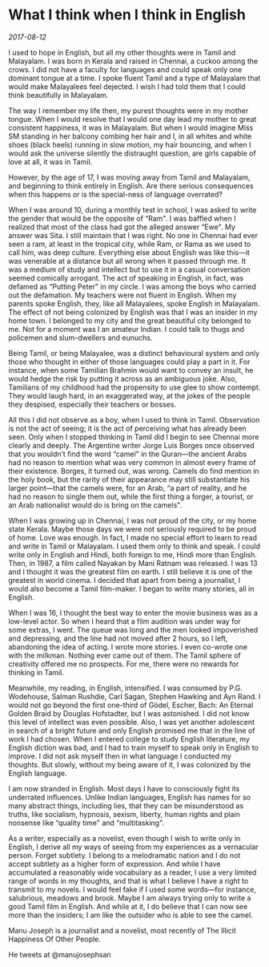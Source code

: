 # What I think when I think in English

*2017-08-12*

I used to hope in English, but all my other thoughts were in Tamil and
Malayalam. I was born in Kerala and raised in Chennai, a cuckoo among
the crows. I did not have a faculty for languages and could speak only
one dominant tongue at a time. I spoke fluent Tamil and a type of
Malayalam that would make Malayalees feel dejected. I wish I had told
them that I could think beautifully in Malayalam.

The way I remember my life then, my purest thoughts were in my mother
tongue. When I would resolve that I would one day lead my mother to
great consistent happiness, it was in Malayalam. But when I would
imagine Miss SM standing in her balcony combing her hair and I, in all
whites and white shoes (black heels) running in slow motion, my hair
bouncing, and when I would ask the universe silently the distraught
question, are girls capable of love at all, it was in Tamil.

However, by the age of 17, I was moving away from Tamil and Malayalam,
and beginning to think entirely in English. Are there serious
consequences when this happens or is the special-ness of language
overrated?

When I was around 10, during a monthly test in school, I was asked to
write the gender that would be the opposite of “Ram". I was baffled when
I realized that most of the class had got the alleged answer “Ewe". My
answer was Sita. I still maintain that I was right. No one in Chennai
had ever seen a ram, at least in the tropical city, while Ram, or Rama
as we used to call him, was deep culture. Everything else about English
was like this—it was venerable at a distance but all wrong when it
passed through me. It was a medium of study and intellect but to use it
in a casual conversation seemed comically arrogant. The act of speaking
in English, in fact, was defamed as “Putting Peter" in my circle. I was
among the boys who carried out the defamation. My teachers were not
fluent in English. When my parents spoke English, they, like all
Malayalees, spoke English in Malayalam. The effect of not being
colonized by English was that I was an insider in my home town. I
belonged to my city and the great beautiful city belonged to me. Not for
a moment was I an amateur Indian. I could talk to thugs and policemen
and slum-dwellers and eunuchs.

Being Tamil, or being Malayalee, was a distinct behavioural system and
only those who thought in either of those languages could play a part in
it. For instance, when some Tamilian Brahmin would want to convey an
insult, he would hedge the risk by putting it across as an ambiguous
joke. Also, Tamilians of my childhood had the propensity to use glee to
show contempt. They would laugh hard, in an exaggerated way, at the
jokes of the people they despised, especially their teachers or bosses.

All this I did not observe as a boy, when I used to think in Tamil.
Observation is not the act of seeing; it is the act of perceiving what
has already been seen. Only when I stopped thinking in Tamil did I begin
to see Chennai more clearly and deeply. The Argentine writer Jorge Luis
Borges once observed that you wouldn’t find the word “camel" in the
Quran—the ancient Arabs had no reason to mention what was very common in
almost every frame of their existence. Borges, it turned out, was wrong.
Camels do find mention in the holy book, but the rarity of their
appearance may still substantiate his larger point—that the camels were,
for an Arab, “a part of reality, and he had no reason to single them
out, while the first thing a forger, a tourist, or an Arab nationalist
would do is bring on the camels".

When I was growing up in Chennai, I was not proud of the city, or my
home state Kerala. Maybe those days we were not seriously required to be
proud of home. Love was enough. In fact, I made no special effort to
learn to read and write in Tamil or Malayalam. I used them only to think
and speak. I could write only in English and Hindi, both foreign to me,
Hindi more than English. Then, in 1987, a film called Nayakan by Mani
Ratnam was released. I was 13 and I thought it was the greatest film on
earth. I still believe it is one of the greatest in world cinema. I
decided that apart from being a journalist, I would also become a Tamil
film-maker. I began to write many stories, all in English.

When I was 16, I thought the best way to enter the movie business was as
a low-level actor. So when I heard that a film audition was under way
for some extras, I went. The queue was long and the men looked
impoverished and depressing, and the line had not moved after 2 hours,
so I left, abandoning the idea of acting. I wrote more stories. I even
co-wrote one with the milkman. Nothing ever came out of them. The Tamil
sphere of creativity offered me no prospects. For me, there were no
rewards for thinking in Tamil.

Meanwhile, my reading, in English, intensified. I was consumed by P.G.
Wodehouse, Salman Rushdie, Carl Sagan, Stephen Hawking and Ayn Rand. I
would not go beyond the first one-third of Gödel, Escher, Bach: An
Eternal Golden Braid by Douglas Hofstadter, but I was astonished. I did
not know this level of intellect was even possible. Also, I was yet
another adolescent in search of a bright future and only English
promised me that in the line of work I had chosen. When I entered
college to study English literature, my English diction was bad, and I
had to train myself to speak only in English to improve. I did not ask
myself then in what language I conducted my thoughts. But slowly,
without my being aware of it, I was colonized by the English language.

I am now stranded in English. Most days I have to consciously fight its
underrated influences. Unlike Indian languages, English has names for so
many abstract things, including lies, that they can be misunderstood as
truths, like socialism, hypnosis, sexism, liberty, human rights and
plain nonsense like “quality time" and “multitasking".

As a writer, especially as a novelist, even though I wish to write only
in English, I derive all my ways of seeing from my experiences as a
vernacular person. Forget subtlety. I belong to a melodramatic nation
and I do not accept subtlety as a higher form of expression. And while I
have accumulated a reasonably wide vocabulary as a reader, I use a very
limited range of words in my thoughts, and that is what I believe I have
a right to transmit to my novels. I would feel fake if I used some
words—for instance, salubrious, meadows and brook. Maybe I am always
trying only to write a good Tamil film in English. And while at it, I do
believe that I can now see more than the insiders; I am like the
outsider who is able to see the camel.

Manu Joseph is a journalist and a novelist, most recently of The Illicit
Happiness Of Other People.

He tweets at @manujosephsan
